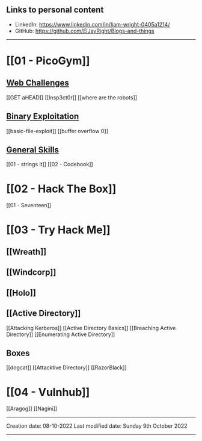 ## Links to personal content
- LinkedIn: https://www.linkedin.com/in/liam-wright-0405a1214/
- GitHub: https://github.com/ElJayRight/Blogs-and-things
***

# [[01 - PicoGym]]
## [Web Challenges](Web%20Challenges.md)
[[GET aHEAD]]
[[Insp3ct0r]]
[[where are the robots]]

## [Binary Exploitation](Binary%20Exploitation.md)
[[basic-file-exploit]]
[[buffer overflow 0]]

## [General Skills](General%20Skills.md)
[[01 - strings it]]
[[02 - Codebook]]


# [[02 - Hack The Box]]
[[01 - Seventeen]]


# [[03 - Try Hack Me]]
## [[Wreath]]

## [[Windcorp]]

## [[Holo]]

## [[Active Directory]]
[[Attacking Kerberos]]
[[Active Directory Basics]]
[[Breaching Active Directory]]
[[Enumerating Active Directory]]

## Boxes
[[dogcat]]
[[Attacktive Directory]]
[[RazorBlack]]


# [[04 - Vulnhub]]
[[Aragog]]
[[Nagini]]


---
Creation date: 08-10-2022
Last modified date: Sunday 9th October 2022
***

